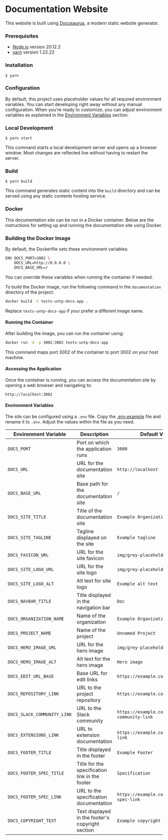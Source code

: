 # Documentation Website

This website is built using [Docusaurus](https://docusaurus.io/), a modern static website generator.

### Prerequisites

- [Node.js](https://nodejs.org/en/) version 20.12.2
- [yarn](https://yarnpkg.com/) version 1.22.22

### Installation

```
$ yarn
```

### Configuration

By default, this project uses placeholder values for all required environment variables. You can start developing right away without any manual configuration. When you're ready to customize, you can adjust environment variables as explained in the [Environment Variables](#environment-variables) section.

### Local Development

```
$ yarn start
```

This command starts a local development server and opens up a browser window. Most changes are reflected live without having to restart the server.

### Build

```
$ yarn build
```

This command generates static content into the `build` directory and can be served using any static contents hosting service.

### Docker

This documentation site can be run in a Docker container. Below are the instructions for setting up and running the documentation site using Docker.

### Building the Docker Image

By default, the Dockerfile sets these environment variables:

```bash
ENV DOCS_PORT=3002 \
    DOCS_URL=http://0.0.0.0 \
    DOCS_BASE_URL=/
```

You can override these variables when running the container if needed.

To build the Docker image, run the following command in the `documentation` directory of the project:

```bash
docker build -t tests-untp-docs-app .
```

Replace `tests-untp-docs-app` if your prefer a different image name.

#### Running the Container

After building the image, you can run the container using:

```bash
docker run -d -p 3002:3002 tests-untp-docs-app
```

This command maps port 3002 of the container to port 3002 on your host machine.

#### Accessing the Application

Once the container is running, you can access the documentation site by opening a web browser and navigating to:

```
http://localhost:3002
```

#### Environment Variables

The site can be configured using a `.env` file. Copy the [.env.example](.env.example) file and rename it to `.env`. Adjust the values within the file as you need.

| Environment Variable        | Description                                      | Default Value                              |
| --------------------------- | ------------------------------------------------ | ------------------------------------------ |
| `DOCS_PORT`                 | Port on which the application runs               | `3000`                                     |
| `DOCS_URL`                  | URL for the documentation site                   | `http://localhost`                         |
| `DOCS_BASE_URL`             | Base path for the documentation site             | `/`                                        |
| `DOCS_SITE_TITLE`           | Title of the documentation site                  | `Example Organization`                     |
| `DOCS_SITE_TAGLINE`         | Tagline displayed on the site                    | `Example tagline`                          |
| `DOCS_FAVICON_URL`          | URL for the site favicon                         | `img/grey-placeholder-image.png`           |
| `DOCS_SITE_LOGO_URL`        | URL for the site logo                            | `img/grey-placeholder-image.png`           |
| `DOCS_SITE_LOGO_ALT`        | Alt text for site logo                           | `Example alt text`                         |
| `DOCS_NAVBAR_TITLE`         | Title displayed in the navigation bar            | `Doc`                                      |
| `DOCS_ORGANIZATION_NAME`    | Name of the organization                         | `Example Organization`                     |
| `DOCS_PROJECT_NAME`         | Name of the project                              | `Unnamed Project`                          |
| `DOCS_HERO_IMAGE_URL`       | URL for the hero image                           | `img/grey-placeholder-image.png`           |
| `DOCS_HERO_IMAGE_ALT`       | Alt text for the hero image                      | `Hero image`                               |
| `DOCS_EDIT_URL_BASE`        | Base URL for edit links                          | `https://example.com/edit-url`             |
| `DOCS_REPOSITORY_LINK`      | URL to the project repository                    | `https://example.com/repo-link`            |
| `DOCS_SLACK_COMMUNITY_LINK` | URL to the Slack community                       | `https://example.com/slack-community-link` |
| `DOCS_EXTENSIONS_LINK`      | URL to extension documentation                   | `https://example.com/extensions-link`      |
| `DOCS_FOOTER_TITLE`         | Title displayed in the footer                    | `Example Footer`                           |
| `DOCS_FOOTER_SPEC_TITLE`    | Title for the specification link in the footer   | `Specification`                            |
| `DOCS_FOOTER_SPEC_LINK`     | URL to the specification documentation           | `https://example.com/footer-spec-link`     |
| `DOCS_COPYRIGHT_TEXT`       | Text displayed in the footer's copyright section | `Example copyright text`                   |

